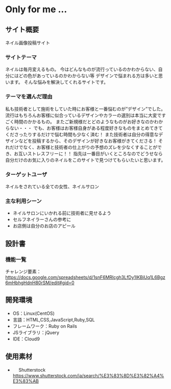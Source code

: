 # Only for me ...

## サイト概要
ネイル画像投稿サイト

### サイトテーマ
ネイルは毎月変えるもの。
今はどんなものが流行っているのかわからない、自分にはどの色があっているのかわからない等
デザインで悩まれる方は多いと思います。
そんな悩みを解決してくれるサイトです。

### テーマを選んだ理由
私も技術者として施術をしていた時にお客様と一番悩むのが”デザイン”でした。
流行はもちろんお客様に似合っているデザインやカラーの選別は本当に大変ですごく時間のかかるもの。
またご新規様だとどのようなものがお好きなのかわからない・・・
でも、お客様はお客様自身がある程度好きなものをまとめてきてくださったりするだけで悩む時間も少なく済む！
また技術者は自分の得意なデザインなどを投稿するから、そのデザインが好きなお客様がきてくださる！
それだけでなく、お客様と技術者の仕上がりの予想のズレを少なくすることができ、お互いストレスフリーに！！
指先は一番目がいくところなのでどうせなら自分だけのお気に入りのネイルをこのサイトで見つけてもらいたいと思います。

### ターゲットユーザ
ネイルをされている全ての女性、ネイルサロン　

### 主な利用シーン
- ネイルサロンにいかれる前に技術者に見せるよう
- セルフネイラーさんの参考に
- お店側は自分のお店のアピール

## 設計書

### 機能一覧
チャレンジ要素：https://docs.google.com/spreadsheets/d/1snF6MRlcgh3LfDy1lKBiUq1L6Bgz6mHbhgHdnH80rSM/edit#gid=0

## 開発環境
- OS：Linux(CentOS)
- 言語：HTML,CSS,JavaScript,Ruby,SQL
- フレームワーク：Ruby on Rails
- JSライブラリ：jQuery
- IDE：Cloud9

## 使用素材
- 　 Shutterstock　https://www.shutterstock.com/ja/search/%E3%83%8D%E3%82%A4%E3%83%AB
